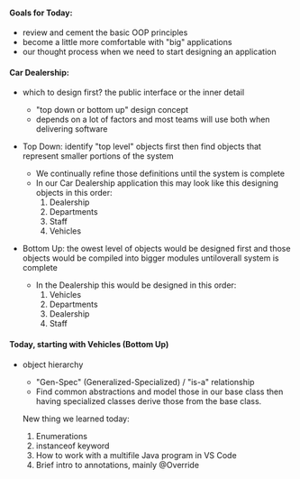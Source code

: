 #### Goals for Today:

- review and cement the basic OOP principles
- become a little more comfortable with "big" applications
- our thought process when we need to start designing an application

#### Car Dealership:

- which to design first? the public interface or the inner detail
  - "top down or bottom up" design concept
  - depends on a lot of factors and most teams will use both when delivering software
- Top Down: identify "top level" objects first then find objects that represent smaller portions of the system

  - We continually refine those definitions until the system is complete
  - In our Car Dealership application this may look like this designing objects in this order:
    1. Dealership
    2. Departments
    3. Staff
    4. Vehicles

- Bottom Up: the owest level of objects would be designed first and those objects would be compiled into bigger modules untiloverall system is complete
  - In the Dealership this would be designed in this order:
    1. Vehicles
    2. Departments
    3. Dealership
    4. Staff

#### Today, starting with Vehicles (Bottom Up)

- object hierarchy

  - "Gen-Spec" (Generalized-Specialized) / "is-a" relationship
  - Find common abstractions and model those in our base class then having specialized classes derive those from the base class.

  New thing we learned today:

  1. Enumerations
  2. instanceof keyword
  3. How to work with a multifile Java program in VS Code
  4. Brief intro to annotations, mainly @Override
